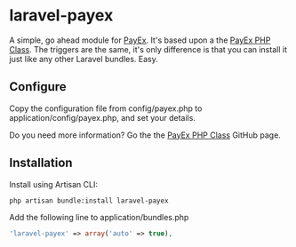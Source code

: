 # laravel-payex

A simple, go ahead module for [PayEx](http://payex.com/). It's based upon a the [PayEx PHP Class](https://github.com/cobraz/payex). The triggers are the same, it's only difference is that you can install it just like any other Laravel bundles. Easy.

## Configure

Copy the configuration file from config/payex.php to application/config/payex.php, and set your
details.

Do you need more information? Go the the [PayEx PHP Class](https://github.com/cobraz/payex) GitHub page.

## Installation
Install using Artisan CLI:

```shell
php artisan bundle:install laravel-payex
```

Add the following line to application/bundles.php

```php
'laravel-payex' => array('auto' => true),
```

